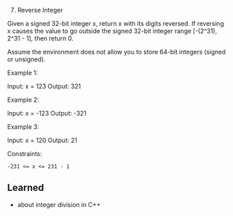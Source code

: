 7. Reverse Integer

Given a signed 32-bit integer x, return x with its digits reversed. If reversing x causes the value to go outside the signed 32-bit integer range [-(2^31), 2^31 - 1], then return 0.

Assume the environment does not allow you to store 64-bit integers (signed or unsigned).



Example 1:

Input: x = 123
Output: 321

Example 2:

Input: x = -123
Output: -321

Example 3:

Input: x = 120
Output: 21



Constraints:

    -231 <= x <= 231 - 1



## Learned
- about integer division in C++


